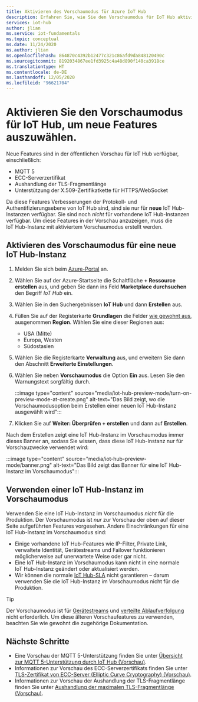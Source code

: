 ```yaml
---
title: Aktivieren des Vorschaumodus für Azure IoT Hub
description: Erfahren Sie, wie Sie den Vorschaumodus für IoT Hub aktivieren, warum Sie es tun sollten, und einige Warnungen.
services: iot-hub
author: jlian
ms.service: iot-fundamentals
ms.topic: conceptual
ms.date: 11/24/2020
ms.author: jlian
ms.openlocfilehash: 864870c4392b12477c321c86afd9da848120490c
ms.sourcegitcommit: 8192034867ee1fd3925c4a48d890f140ca3918ce
ms.translationtype: HT
ms.contentlocale: de-DE
ms.lasthandoff: 12/05/2020
ms.locfileid: "96621704"
---
```

# <a name="turn-on-preview-mode-for-iot-hub-to-try-select-new-features"></a>Aktivieren Sie den Vorschaumodus für IoT Hub, um neue Features auszuwählen.

<!-- 
- We are working hard to bring you new features
- Some of these features require a brand new iot hub with preview mode on
- some features may not work at all or have unexpected behavior
- "Normal preview features" do NOT require preview mode 
- Support opt-in at creation time only
- Customer cannot opt back out post creation
- If customer wants to evaluate, they must use new hub dedicated for the preview
- Banners, documentations and all materials indicate preview quality: no GA guarantee at all
-->

Neue Features sind in der öffentlichen Vorschau für IoT Hub verfügbar, einschließlich:

- MQTT 5
- ECC-Serverzertifikat
- Aushandlung der TLS-Fragmentlänge
- Unterstützung der X.509-Zertifikatkette für HTTPS/WebSocket

Da diese Features Verbesserungen der Protokoll- und Authentifizierungsebene von IoT Hub sind, sind sie nur für **neue** IoT Hub-Instanzen verfügbar. Sie sind noch *nicht* für vorhandene IoT Hub-Instanzen verfügbar. Um diese Features in der Vorschau anzuzeigen, muss die IoT Hub-Instanz mit aktiviertem Vorschaumodus erstellt werden.

## <a name="turn-on-preview-mode-for-a-new-iot-hub"></a>Aktivieren des Vorschaumodus für eine neue IoT Hub-Instanz

1. Melden Sie sich beim [Azure-Portal](https://portal.azure.com) an.

1. Wählen Sie auf der Azure-Startseite die Schaltfläche **+ Ressource erstellen** aus, und geben Sie dann ins Feld **Marketplace durchsuchen** den Begriff *IoT Hub* ein.

1. Wählen Sie in den Suchergebnissen **IoT Hub** und dann **Erstellen** aus.

1. Füllen Sie auf der Registerkarte **Grundlagen** die Felder [wie gewohnt aus](iot-hub-create-through-portal.md), ausgenommen **Region**. Wählen Sie eine dieser Regionen aus:
    
    - USA (Mitte)
    - Europa, Westen
    - Südostasien

1. Wählen Sie die Registerkarte **Verwaltung** aus, und erweitern Sie dann den Abschnitt **Erweiterte Einstellungen**.

1. Wählen Sie neben **Vorschaumodus** die Option **Ein** aus. Lesen Sie den Warnungstext sorgfältig durch.

    :::image type="content" source="media/iot-hub-preview-mode/turn-on-preview-mode-at-create.png" alt-text="Das Bild zeigt, wo die Vorschaumodusoption beim Erstellen einer neuen IoT Hub-Instanz ausgewählt wird":::

1. Klicken Sie auf **Weiter: Überprüfen + erstellen** und dann auf **Erstellen**.

Nach dem Erstellen zeigt eine IoT Hub-Instanz im Vorschaumodus immer dieses Banner an, sodass Sie wissen, dass diese IoT Hub-Instanz nur für Vorschauzwecke verwendet wird: 

:::image type="content" source="media/iot-hub-preview-mode/banner.png" alt-text="Das Bild zeigt das Banner für eine IoT Hub-Instanz im Vorschaumodus":::

## <a name="using-an-iot-hub-in-preview-mode"></a>Verwenden einer IoT Hub-Instanz im Vorschaumodus

Verwenden Sie eine IoT Hub-Instanz im Vorschaumodus *nicht* für die Produktion. Der Vorschaumodus ist *nur* zur Vorschau der oben auf dieser Seite aufgeführten Features vorgesehen. Andere Einschränkungen für eine IoT Hub-Instanz im Vorschaumodus sind:

- Einige vorhandene IoT Hub-Features wie IP-Filter, Private Link, verwaltete Identität, Gerätestreams und Failover funktionieren möglicherweise auf unerwartete Weise oder gar nicht.
- Eine IoT Hub-Instanz im Vorschaumodus kann nicht in eine normale IoT Hub-Instanz geändert oder aktualisiert werden.
- Wir können die normale [IoT Hub-SLA](https://azure.microsoft.com/support/legal/sla/iot-hub/v1_2/) nicht garantieren – darum verwenden Sie die IoT Hub-Instanz im Vorschaumodus nicht für die Produktion.

> [!TIP]
> Der Vorschaumodus ist für [Gerätestreams](iot-hub-device-streams-overview.md) und [verteilte Ablaufverfolgung](iot-hub-distributed-tracing.md) nicht erforderlich. Um diese älteren Vorschaufeatures zu verwenden, beachten Sie wie gewohnt die zugehörige Dokumentation. 

## <a name="next-steps"></a>Nächste Schritte

- Eine Vorschau der MQTT 5-Unterstützung finden Sie unter [Übersicht zur MQTT 5-Unterstützung durch IoT Hub (Vorschau)](iot-hub-mqtt-5.md).
- Informationen zur Vorschau des ECC-Serverzertifikats finden Sie unter [TLS-Zertifikat von ECC-Server (Elliptic Curve Cryptography) (Vorschau)](iot-hub-tls-support.md#elliptic-curve-cryptography-ecc-server-tls-certificate-preview).
- Informationen zur Vorschau der Aushandlung der TLS-Fragmentlänge finden Sie unter [Aushandlung der maximalen TLS-Fragmentlänge (Vorschau)](iot-hub-tls-support.md#tls-maximum-fragment-length-negotiation-preview).